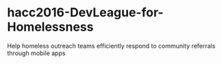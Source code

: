 # hacc2016-DevLeague-for-Homelessness
Help homeless outreach teams efficiently respond to community referrals through mobile apps
